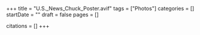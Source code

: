 +++
title = "U.S._News_Chuck_Poster.avif"
tags = ["Photos"]
categories = []
startDate = ""
draft = false
pages = []

citations = []
+++
